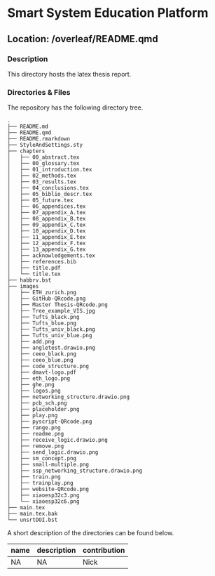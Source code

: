 

# Smart System Education Platform

## Location: /overleaf/README.qmd

### Description

This directory hosts the latex thesis report.

### Directories & Files

The repository has the following directory tree.

    .
    ├── README.md
    ├── README.qmd
    ├── README.rmarkdown
    ├── StyleAndSettings.sty
    ├── chapters
    │   ├── 00_abstract.tex
    │   ├── 00_glossary.tex
    │   ├── 01_introduction.tex
    │   ├── 02_methods.tex
    │   ├── 03_results.tex
    │   ├── 04_conclusions.tex
    │   ├── 05_biblio_descr.tex
    │   ├── 05_future.tex
    │   ├── 06_appendices.tex
    │   ├── 07_appendix_A.tex
    │   ├── 08_appendix_B.tex
    │   ├── 09_appendix_C.tex
    │   ├── 10_appendix_D.tex
    │   ├── 11_appendix_E.tex
    │   ├── 12_appendix_F.tex
    │   ├── 13_appendix_G.tex
    │   ├── acknowledgements.tex
    │   ├── references.bib
    │   ├── title.pdf
    │   └── title.tex
    ├── habbrv.bst
    ├── images
    │   ├── ETH_zurich.png
    │   ├── GitHub-QRcode.png
    │   ├── Master Thesis-QRcode.png
    │   ├── Tree_example_VIS.jpg
    │   ├── Tufts_black.png
    │   ├── Tufts_blue.png
    │   ├── Tufts_univ_black.png
    │   ├── Tufts_univ_blue.png
    │   ├── add.png
    │   ├── angletest.drawio.png
    │   ├── ceeo_black.png
    │   ├── ceeo_blue.png
    │   ├── code_structure.png
    │   ├── dmavt-logo.pdf
    │   ├── eth_logo.png
    │   ├── ghe.png
    │   ├── logos.png
    │   ├── networking_structure.drawio.png
    │   ├── pcb_sch.png
    │   ├── placeholder.png
    │   ├── play.png
    │   ├── pyscript-QRcode.png
    │   ├── range.png
    │   ├── readme.png
    │   ├── receive_logic.drawio.png
    │   ├── remove.png
    │   ├── send_logic.drawio.png
    │   ├── sm_concept.png
    │   ├── small-multiple.png
    │   ├── ssp_networking_structure.drawio.png
    │   ├── train.png
    │   ├── trainplay.png
    │   ├── website-QRcode.png
    │   ├── xiaoesp32c3.png
    │   └── xiaoesp32c6.png
    ├── main.tex
    ├── main.tex.bak
    └── unsrtDOI.bst

A short description of the directories can be found below.

| name | description | contribution |
|------|-------------|--------------|
| NA   | NA          | Nick         |
